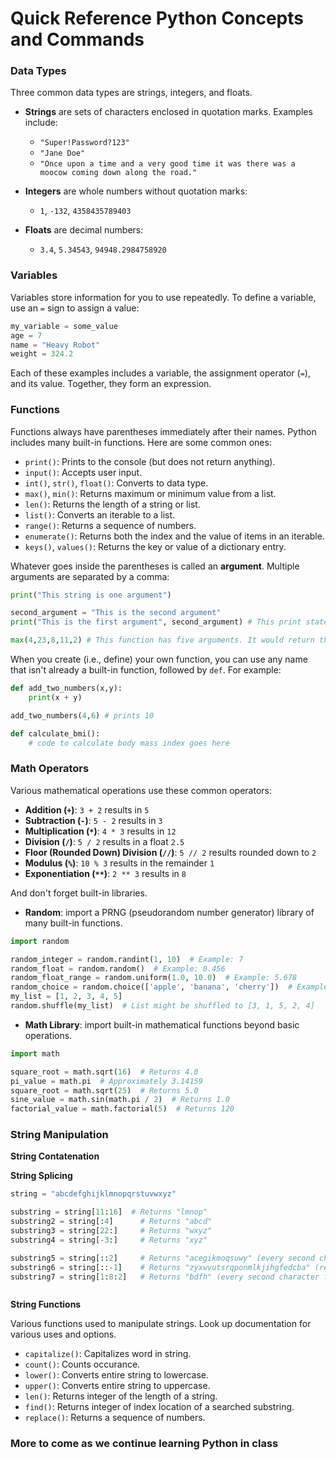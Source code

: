 # **Quick Reference Python Concepts and Commands**

### Data Types

Three common data types are strings, integers, and floats.

- **Strings** are sets of characters enclosed in quotation marks. Examples include:
  - `"Super!Password?123"`
  - `"Jane Doe"`
  - `"Once upon a time and a very good time it was there was a moocow coming down along the road."`

- **Integers** are whole numbers without quotation marks:
  - `1`, `-132`, `4358435789403`

- **Floats** are decimal numbers:
  - `3.4`, `5.34543`, `94948.2984758920`

### Variables

Variables store information for you to use repeatedly. To define a variable, use an `=` sign to assign a value:

```python
my_variable = some_value
age = 7
name = "Heavy Robot"
weight = 324.2
```

Each of these examples includes a variable, the assignment operator (`=`), and its value. Together, they form an expression.

### Functions

Functions always have parentheses immediately after their names. Python includes many built-in functions. Here are some common ones:

- `print()`: Prints to the console (but does not return anything).
- `input()`: Accepts user input.
- `int()`, `str()`, `float()`: Converts to data type.
- `max()`, `min()`: Returns maximum or minimum value from a list.
- `len()`: Returns the length of a string or list.
- `list()`: Converts an iterable to a list.
- `range()`: Returns a sequence of numbers.
- `enumerate()`: Returns both the index and the value of items in an iterable.
- `keys()`, `values()`: Returns the key or value of a dictionary entry.

Whatever goes inside the parentheses is called an **argument**. Multiple arguments are separated by a comma:

```python
print("This string is one argument")

second_argument = "This is the second argument"
print("This is the first argument", second_argument) # This print statement has two arguments, a string and a variable.

max(4,23,8,11,2) # This function has five arguments. It would return the maximum value, 23. 
```

When you create (i.e., define) your own function, you can use any name that isn't already a built-in function, followed by `def`. For example:

```python
def add_two_numbers(x,y):
    print(x + y) 

add_two_numbers(4,6) # prints 10

def calculate_bmi(): 
    # code to calculate body mass index goes here

```

### Math Operators

Various mathematical operations use these common operators:

- **Addition (`+`)**: `3 + 2` results in `5`
- **Subtraction (`-`)**: `5 - 2` results in `3`
- **Multiplication (`*`)**: `4 * 3` results in `12`
- **Division (`/`)**:  `5 / 2` results in a float `2.5` 
- **Floor (Rounded Down) Division (`//`)**: `5 // 2` results rounded down to `2`
- **Modulus (`%`)**: `10 % 3` results in the remainder `1`
- **Exponentiation (`**`)**: `2 ** 3` results in `8`

And don't forget built-in libraries.

- **Random**: import a PRNG (pseudorandom number generator) library of many built-in functions.

```python
import random

random_integer = random.randint(1, 10)  # Example: 7
random_float = random.random()  # Example: 0.456
random_float_range = random.uniform(1.0, 10.0)  # Example: 5.678
random_choice = random.choice(['apple', 'banana', 'cherry'])  # Example: 'banana'
my_list = [1, 2, 3, 4, 5]
random.shuffle(my_list)  # List might be shuffled to [3, 1, 5, 2, 4]

```

- **Math Library**: import built-in mathematical functions beyond basic operations.

```python
import math

square_root = math.sqrt(16)  # Returns 4.0
pi_value = math.pi  # Approximately 3.14159
square_root = math.sqrt(25)  # Returns 5.0
sine_value = math.sin(math.pi / 2)  # Returns 1.0
factorial_value = math.factorial(5)  # Returns 120

```
### String Manipulation 

**String Contatenation**

**String Splicing** 

```python
string = "abcdefghijklmnopqrstuvwxyz"

substring = string[11:16]  # Returns "lmnop"
substring2 = string[:4]      # Returns "abcd"
substring3 = string[22:]     # Returns "wxyz"
substring4 = string[-3:]     # Returns "xyz"

substring5 = string[::2]     # Returns "acegikmoqsuwy" (every second character)
substring6 = string[::-1]    # Returns "zyxwvutsrqponmlkjihgfedcba" (reversed string)
substring7 = string[1:8:2]   # Returns "bdfh" (every second character from index 1 to 7)



```


**String Functions** 

Various functions used to manipulate strings. Look up documentation for various uses and options. 

- `capitalize()`: Capitalizes word in string.
- `count()`: Counts occurance.
- `lower()`: Converts entire string to lowercase.
- `upper()`: Converts entire string to uppercase.
- `len()`: Returns integer of the length of a string. 
- `find()`: Returns integer of index location of a searched substring. 
- `replace()`: Returns a sequence of numbers.

### More to come as we continue learning Python in class
